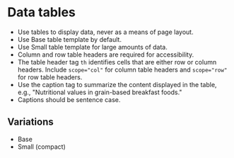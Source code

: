 # Data tables

- Use tables to display data, never as a means of page layout.
- Use Base table template by default.
- Use Small table template for large amounts of data.
- Column and row table headers are required for accessibility.
- The table header tag `th` identifies cells that are either row or column headers. Include `scope="col"` for column table headers and `scope="row"` for row table headers.
- Use the caption tag to summarize the content displayed in the table, e.g., "Nutritional values in grain-based breakfast foods."
- Captions should be sentence case.

## Variations

- Base
- Small (compact)
